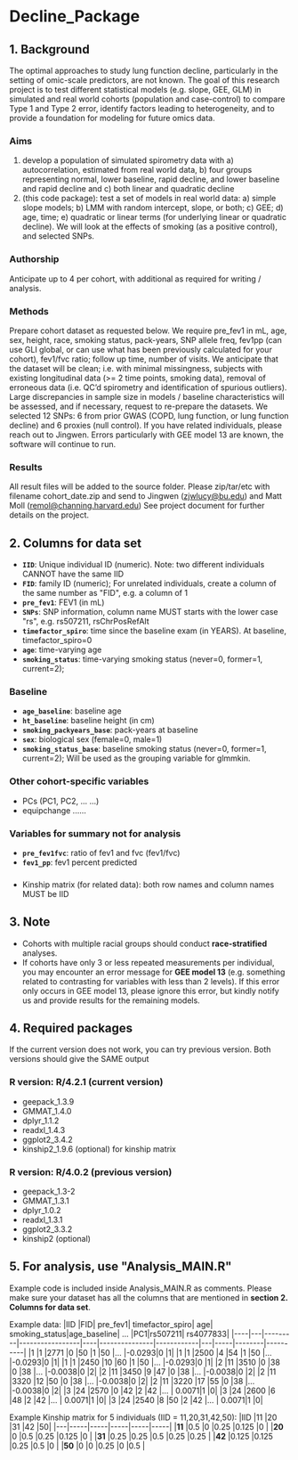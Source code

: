 # Decline_Package

## 1. Background
The optimal approaches to study lung function decline, particularly in the setting of omic-scale predictors, are not known. The goal of this research project is to test different statistical models (e.g. slope, GEE, GLM) in simulated and real world cohorts (population and case-control) to compare Type 1 and Type 2 error, identify factors leading to heterogeneity, and to provide a foundation for modeling for future omics data.

### Aims
1. develop a population of simulated spirometry data with a) autocorrelation, estimated from real world data, b) four groups representing normal, lower baseline, rapid decline, and lower baseline and rapid decline and c) both linear and quadratic decline
2. (this code package): test a set of models in real world data: a) simple slope models; b) LMM with random intercept, slope, or both; c) GEE; d) age, time; e) quadratic or linear terms (for underlying linear or quadratic decline). We will look at the effects of smoking (as a positive control), and selected SNPs.

### Authorship
Anticipate up to 4 per cohort, with additional as required for writing / analysis.

### Methods
Prepare cohort dataset as requested below. We require pre_fev1 in mL, age, sex, height, race, smoking status, pack-years,  SNP allele freq, fev1pp (can use GLI global, or can use what has been previously calculated for your cohort), fev1/fvc ratio;  follow up time, number of visits. We anticipate that the dataset will be clean; i.e. with minimal missingness, subjects with existing longitudinal data (>= 2 time points, smoking data), removal of erroneous data (i.e. QC’d spirometry and identification of spurious outliers). Large discrepancies in sample size in models / baseline characteristics will be assessed, and if necessary, request to re-prepare the datasets. We selected 12 SNPs: 6 from prior GWAS (COPD, lung function, or lung function decline) and 6 proxies (null control). 
If you have related individuals, please reach out to Jingwen.
Errors particularly with GEE model 13 are known, the software will continue to run. 

### Results
All result files will be added to the source folder.
Please zip/tar/etc with filename cohort_date.zip and send to Jingwen (zjwlucy@bu.edu) and Matt Moll (remol@channing.harvard.edu)
See project document for further details on the project.


## 2. Columns for data set 
  * __`IID`__:                    Unique individual ID (numeric). Note: two different individuals CANNOT have the same IID
  * __`FID`__:                    family ID (numeric); For unrelated individuals, create a column of the same number as "FID", e.g. a column of 1
  * __`pre_fev1`__:               FEV1 (in mL)          
  * __`SNPs`__:                   SNP information, column name MUST starts with the lower case "rs", e.g. rs507211, rsChrPosRefAlt
  * __`timefactor_spiro`__:       time since the baseline exam (in YEARS). At baseline, timefactor_spiro=0
  * __`age`__:                    time-varying age
  * __`smoking_status`__:         time-varying smoking status (never=0, former=1, current=2); 

### Baseline 
  * __`age_baseline`__:           baseline age
  * __`ht_baseline`__:            baseline height (in cm)
  * __`smoking_packyears_base`__: pack-years at baseline
  * __`sex`__:                    biological sex (female=0, male=1)
  * __`smoking_status_base`__:    baseline smoking status (never=0, former=1, current=2); Will be used as the grouping variable for glmmkin.
     
### Other cohort-specific variables
  * PCs (PC1, PC2, ... ...) 
  * equipchange ......  

### Variables for summary not for analysis
  * __`pre_fev1fvc`__:   ratio of fev1 and fvc (fev1/fvc)
  * __`fev1_pp`__:       fev1 percent predicted


###  
  * Kinship matrix (for related data):   both row names and column names MUST be IID      
      
## 3. Note
  * Cohorts with multiple racial groups should conduct **race-stratified** analyses.
  * If cohorts have only 3 or less repeated measurements per individual, you may encounter an error message for **GEE model 13** (e.g. something related to contrasting for variables with less than 2 levels). If this error only occurs in GEE model 13, please ignore this error, but kindly notify us and provide results for the remaining models.


## 4. Required packages
If the current version does not work, you can try previous version.
Both versions should give the SAME output

### R version: R/4.2.1   (current version)
   * geepack_1.3.9
   * GMMAT_1.4.0 
   * dplyr_1.1.2  
   * readxl_1.4.3
   * ggplot2_3.4.2     
   * kinship2_1.9.6 (optional) for kinship matrix 

### R version: R/4.0.2  (previous version)
   * geepack_1.3-2
   * GMMAT_1.3.1
   * dplyr_1.0.2
   * readxl_1.3.1
   * ggplot2_3.3.2
   * kinship2 (optional) 

## 5. For analysis, use "Analysis_MAIN.R"
Example code is included inside Analysis_MAIN.R as comments. Please make sure your dataset has all the columns that are mentioned in **section 2. Columns for data set**.  

Example data: 
|IID	|FID|	pre_fev1|	timefactor_spiro|	age|	smoking_status|age_baseline|	…	|PC1|rs507211|	rs4077833|
|----|---|---------|-----------------|----|---------------|------------|---|-----|--------|----------|
|1	|1	 |2771	|0	 |50	|1	|50	|…	|-0.0293|0	|1|
|1	|1	 |2500	|4	 |54	|1	|50	|…	|-0.0293|0	|1|
|1	|1	 |2450	|10	|60	|1	|50	|…	|-0.0293|0	|1|
|2	|11	|3510	|0	 |38	|0	|38	|…	|-0.0038|0	|2|
|2	|11	|3450	|9	 |47	|0	|38	|…	|-0.0038|0	|2|
|2	|11	|3320	|12	|50	|0	|38	|…	|-0.0038|0	|2|
|2	|11	|3220	|17	|55	|0	|38	|…	|-0.0038|0	|2|
|3	|24	|2570	|0	 |42	|2	|42	|…	| 0.0071|1	|0|
|3	|24	|2600	|6	 |48	|2	|42	|…	| 0.0071|1	|0|
|3	|24	|2540	|8	 |50	|2	|42	|…	| 0.0071|1	|0|


Example Kinship matrix for 5 individuals (IID = 11,20,31,42,50):
|IID |11	|20	|31	|42	|50|
|---|-----|-----|-----|-----|-----|
|**11**	|0.5	  |0	    |0.25	 |0.125	|0     |
|**20**	|0	    |0.5	  |0.25	 |0.125	|0     |
|**31**	|0.25 	|0.25	 |0.5	  |0.25	 |0.25  |
|**42**	|0.125	|0.125	|0.25	 |0.5	  |0     |
|**50**	|0	    |0	    |0.25	 |0	    |0.5   |

